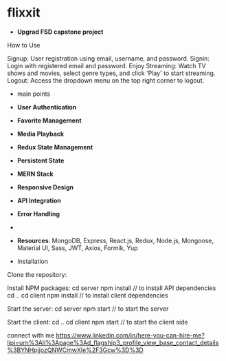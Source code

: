 # flixxit

- **Upgrad FSD capstone project**

How to Use

Signup: User registration using email, username, and password.
Signin: Login with registered email and password.
Enjoy Streaming: Watch TV shows and movies, select genre types, and click 'Play' to start streaming.
Logout: Access the dropdown menu on the top right corner to logout.

- main points
- **User Authentication**
- **Favorite Management**
- **Media Playback**
- **Redux State Management**
- **Persistent State**
- **MERN Stack**
- **Responsive Design**
- **API Integration**
- **Error Handling**
- 
- **Resources**: MongoDB, Express, React.js, Redux, Node.js, Mongoose, Material UI, Sass, JWT, Axios, Formik, Yup

- Installation

Clone the repository:

Install NPM packages:
cd server
npm install   // to install API dependencies
cd ..
cd client
npm install   // to install client dependencies


Start the server:
cd server
npm start   // to start the server

Start the client:
cd ..
cd client
npm start   // to start the client side

connect with me 
https://www.linkedin.com/in/here-you-can-hire-me?lipi=urn%3Ali%3Apage%3Ad_flagship3_profile_view_base_contact_details%3BYNHpjjozQNWCmwXle%2F3Gcw%3D%3D

